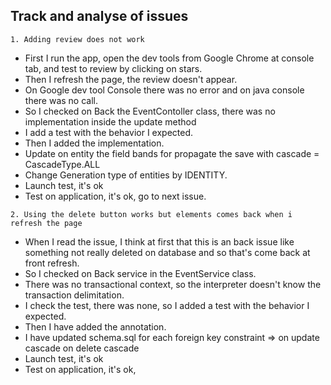 ## Track and analyse of issues

```
1. Adding review does not work
```

* First I run the app, open the dev tools from Google Chrome at console tab, and test to review by clicking on stars. 
* Then I refresh the page, the review doesn't appear.
* On Google dev tool Console there was no error and on java console there was no call.
* So I checked on Back the EventContoller class, there was no implementation inside the update method
* I add a test with the behavior I expected.
* Then I added the implementation. 
* Update on entity the field bands for propagate the save with cascade = CascadeType.ALL 
* Change Generation type of entities by IDENTITY.
* Launch test, it's ok
* Test on application, it's ok, go to next issue.


```
2. Using the delete button works but elements comes back when i refresh the page 
```
* When I read the issue, I think at first that this is an back issue like something not really deleted on database and so that's come back at front refresh.
* So I checked on Back service in the EventService class.
* There was no transactional context, so the interpreter doesn't know the transaction delimitation.
* I check the test, there was none, so I added a test with the behavior I expected.
* Then I have added the annotation.
* I have updated schema.sql for each foreign key constraint => on update cascade on delete cascade
* Launch test, it's ok
* Test on application, it's ok, 


